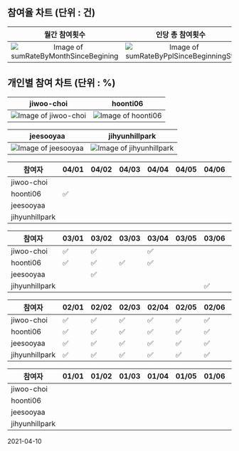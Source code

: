 ## 참여율 차트 (단위 : 건)
|월간 참여횟수|인당 총 참여횟수|
|:-:|:-:
|![Image of sumRateByMonthSinceBegining](https://quickchart.io/chart?c={"type":"bar","data":{"labels":["202101","202102","202103","202104"],"datasets":[{"backgroundColor":"rgb(75,192,192)","data":[32,66,53,1]}]},"options":{"legend":{"display":false}}})|![Image of sumRateByPplSinceBeginningStr](https://quickchart.io/chart?c={"type":"bar","data":{"labels":["jiwoo-choi","hoonti06","jeesooyaa","jihyunhillpark"],"datasets":[{"backgroundColor":"rgb(255,99,132)","data":[45,52,34,21]}]},"options":{"legend":{"display":false}}})
## 개인별 참여 차트 (단위 : %)
|jiwoo-choi|hoonti06
|:-:|:-:
|![Image of jiwoo-choi](https://quickchart.io/chart?c={"type":"bar","data":{"labels":["2021-01","2021-02","2021-03","2021-04"],"datasets":[{"backgroundColor":"rgb(54,162,235)","data":[26,71,55,0]}]},"options":{"legend":{"display":false},"scales":{"yAxes":[{"ticks":{"stepSize":5,"min":0,"max":100}}]}}})|![Image of hoonti06](https://quickchart.io/chart?c={"type":"bar","data":{"labels":["2021-01","2021-02","2021-03","2021-04"],"datasets":[{"backgroundColor":"rgb(54,162,235)","data":[29,75,68,3]}]},"options":{"legend":{"display":false},"scales":{"yAxes":[{"ticks":{"stepSize":5,"min":0,"max":100}}]}}})

|jeesooyaa|jihyunhillpark
|:-:|:-:
|![Image of jeesooyaa](https://quickchart.io/chart?c={"type":"bar","data":{"labels":["2021-01","2021-02","2021-03","2021-04"],"datasets":[{"backgroundColor":"rgb(54,162,235)","data":[26,50,39,0]}]},"options":{"legend":{"display":false},"scales":{"yAxes":[{"ticks":{"stepSize":5,"min":0,"max":100}}]}}})|![Image of jihyunhillpark](https://quickchart.io/chart?c={"type":"bar","data":{"labels":["2021-01","2021-02","2021-03","2021-04"],"datasets":[{"backgroundColor":"rgb(54,162,235)","data":[23,39,10,0]}]},"options":{"legend":{"display":false},"scales":{"yAxes":[{"ticks":{"stepSize":5,"min":0,"max":100}}]}}})

참여자|04/01|04/02|04/03|04/04|04/05|04/06|04/07|04/08|04/09|04/10|04/11|04/12|04/13|04/14|04/15|04/16|04/17|04/18|04/19|04/20|04/21|04/22|04/23|04/24|04/25|04/26|04/27|04/28|04/29|04/30
|--|--|--|--|--|--|--|--|--|--|--|--|--|--|--|--|--|--|--|--|--|--|--|--|--|--|--|--|--|--|--
jiwoo-choi| | | | | | | | | | | | | | | | | | | | | | | | | | | | | | 
hoonti06|✅| | | | | | | | | | | | | | | | | | | | | | | | | | | | | 
jeesooyaa| | | | | | | | | | | | | | | | | | | | | | | | | | | | | | 
jihyunhillpark| | | | | | | | | | | | | | | | | | | | | | | | | | | | | | 

참여자|03/01|03/02|03/03|03/04|03/05|03/06|03/07|03/08|03/09|03/10|03/11|03/12|03/13|03/14|03/15|03/16|03/17|03/18|03/19|03/20|03/21|03/22|03/23|03/24|03/25|03/26|03/27|03/28|03/29|03/30|03/31
|--|--|--|--|--|--|--|--|--|--|--|--|--|--|--|--|--|--|--|--|--|--|--|--|--|--|--|--|--|--|--|--
jiwoo-choi|✅|✅| |✅| | |✅| |✅|✅| | |✅| |✅|✅|✅|✅| | | |✅|✅|✅|✅|✅| |✅| | | 
hoonti06|✅|✅|✅|✅| | | |✅| |✅|✅|✅| | |✅|✅|✅|✅| |✅| |✅|✅|✅|✅|✅|✅| |✅|✅| 
jeesooyaa| |✅| | | | | |✅|✅| | | | | |✅|✅|✅|✅|✅| |✅| | | | | | |✅|✅| |✅
jihyunhillpark| | | | | |✅| | | | | | | | | |✅| | | | | | | | | | | | |✅| | 

참여자|02/01|02/02|02/03|02/04|02/05|02/06|02/07|02/08|02/09|02/10|02/11|02/12|02/13|02/14|02/15|02/16|02/17|02/18|02/19|02/20|02/21|02/22|02/23|02/24|02/25|02/26|02/27|02/28
|--|--|--|--|--|--|--|--|--|--|--|--|--|--|--|--|--|--|--|--|--|--|--|--|--|--|--|--|--
jiwoo-choi|✅|✅|✅|✅|✅|✅| |✅| |✅| | | | |✅|✅|✅|✅|✅|✅| |✅|✅|✅|✅|✅| |✅
hoonti06|✅|✅|✅|✅|✅|✅| |✅|✅|✅| |✅| | |✅|✅|✅|✅|✅|✅| |✅|✅|✅|✅|✅| | 
jeesooyaa|✅|✅|✅|✅|✅|✅| | |✅| |✅| |✅| |✅| |✅|✅| |✅| | |✅| | | | | 
jihyunhillpark|✅|✅|✅|✅|✅|✅| |✅| |✅|✅| | | |✅|✅| | | | | | | | | | | | 

참여자|01/01|01/02|01/03|01/04|01/05|01/06|01/07|01/08|01/09|01/10|01/11|01/12|01/13|01/14|01/15|01/16|01/17|01/18|01/19|01/20|01/21|01/22|01/23|01/24|01/25|01/26|01/27|01/28|01/29|01/30|01/31
|--|--|--|--|--|--|--|--|--|--|--|--|--|--|--|--|--|--|--|--|--|--|--|--|--|--|--|--|--|--|--|--
jiwoo-choi| | | | | | | | | | | | | | | | | | | | | | |✅|✅|✅|✅|✅|✅|✅| |✅
hoonti06| | | | | | | | | | | | | | | | | | | | | | |✅|✅|✅|✅|✅|✅|✅|✅|✅
jeesooyaa| | | | | | | | | | | | | | | | | | | | | | |✅|✅|✅|✅|✅| |✅|✅|✅
jihyunhillpark| | | | | | | | | | | | | | | | | | | | | | |✅|✅|✅| |✅| |✅|✅|✅


2021-04-10
